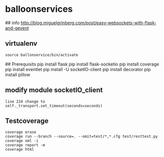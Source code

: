 # balloonservices

## info
    http://blog.miguelgrinberg.com/post/easy-websockets-with-flask-and-gevent
    
## virtualenv
    source ballonservice/bin/activate

## Prerequisits
    pip install flask
    pip install flask-socketio
    pip install coverage
    pip install eventlet
    pip install -U socketIO-client
    pip install decorator
    pip install pillow

## modify module socketIO_client
    line 224 change to
    self._transport.set_timeout(seconds=seconds)

## Testcoverage
    coverage erase
    coverage run --branch --source=. --omit=test/*,*.cfg test/resttest.py
    coverage xml -i
    coverage report -m
    coverage html


